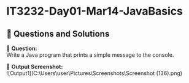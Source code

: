 # IT3232-Day01-Mar14-JavaBasics
## 📝 Questions and Solutions 
📌 **Question:**  
Write a Java program that prints a simple message to the console.

📸 **Output Screenshot:**  
![Output1](C:\Users\user\Pictures\Screenshots\Screenshot (136).png) 

